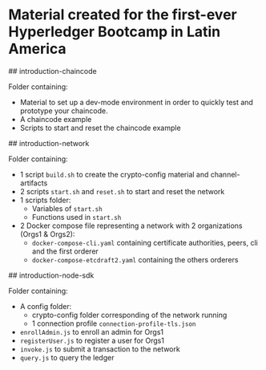 # Material created for the first-ever Hyperledger Bootcamp in Latin America

## introduction-chaincode

Folder containing:

* Material to set up a dev-mode environment in order to quickly test and prototype your chaincode.
* A chaincode example
* Scripts to start and reset the chaincode example

## introduction-network

Folder containing:

* 1 script `build.sh` to create the crypto-config material and channel-artifacts
* 2 scripts `start.sh` and `reset.sh` to start and reset the network
* 1 scripts folder:
  * Variables of `start.sh`
  * Functions used in `start.sh`
* 2 Docker compose file representing a network with 2 organizations (Orgs1 & Orgs2):
  * `docker-compose-cli.yaml` containing certificate authorities, peers, cli and the first orderer
  * `docker-compose-etcdraft2.yaml` containing the others orderers

## introduction-node-sdk

Folder containing:

* A config folder:
  * crypto-config folder corresponding of the network running
  * 1 connection profile `connection-profile-tls.json`
* `enrollAdmin.js` to enroll an admin for Orgs1
* `registerUser.js` to register a user for Orgs1
* `invoke.js` to submit a transaction to the network
* `query.js` to query the ledger
